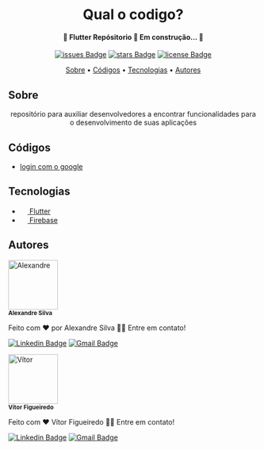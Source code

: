 
<h1 align="center" color=""> Qual o codigo? </h1>
  
  <h4 align="center"> 
	🚧  Flutter Repósitorio 🚀 Em construção...  🚧
  </h4>

  <div align="center">
 
  [![issues Badge](https://img.shields.io/github/issues/alexandreturial/qual_o_codigo?color=%231389FD?style=flat-square)]()
  [![stars Badge](https://img.shields.io/github/stars/alexandreturial/qual_o_codigo?color=%231389FD?style=flat-square)]()
  [![license Badge](https://img.shields.io/badge/License-Apache--2.0-%231389FD?style=flat-square)](https://github.com/alexandreturial/qual_o_codigo/blob/main/LICENSE)
 
  </div>

  <p align="center">
    <a href="#Sobre">Sobre</a> •
    <a href="#Códigos">Códigos</a> • 
    <a href="#Tecnologias">Tecnologias</a> • 
    <a href="#Autores">Autores</a>
  </p>
  
  <h2>Sobre</h2>
  
  <p align="center">
    repositório para auxiliar desenvolvedores a encontrar funcionalidades para o desenvolvimento de suas aplicações
  </p>

  <h2>Códigos</h2>
  <ul>
      <li>
        <a href="#">
          login com o google
        </a>
      </li>
    </ul>


  <h2>Tecnologias</h2>
    <ul>
      <li>
        <a href="https://flutter.dev/">
          <img src="https://cdn.iconscout.com/icon/free/png-512/flutter-2038877-1720090.png" width="15px;"/>
          Flutter
        </a>
      </li>
      <li>
        <a href="https://firebase.google.com/">
          <img
            src="https://img.icons8.com/color/452/firebase.png" width="15px;"/>
          Firebase
        </a>
      </li>
    </ul>
  
  <h2>Autores</h2>
  <div>
    <img styles="border-radius:50px;" src="https://avatars.githubusercontent.com/u/29807033?s=400&u=3c349b78c5dbbb9f6eff2719d64a726ad77e0dc1&v=4"  width="100px;" alt="Alexandre"/>
    <br />
    <sub><b>Alexandre Silva</b></sub>
  </div>
  
  Feito com ❤️ por Alexandre Silva 👋🏽 Entre em contato!

  [![Linkedin Badge](https://img.shields.io/badge/-Alexandre_silva-%230c93e4?style=for-the-badge&logo=LinkedIn)](https://www.linkedin.com/in/alexandre-silva-turial-62324a134/)
  [![Gmail Badge](https://img.shields.io/badge/-aleturial8%40gmail.com-%23EA4335?style=for-the-badge&logo=Gmail&logoColor=white&)](mailto:aleturial8@gmail.com)

  <div>
    <img src="https://media-exp1.licdn.com/dms/image/C4E03AQG_GXgll2xoKQ/profile-displayphoto-shrink_200_200/0/1599840532756?e=1632355200&v=beta&t=IfGTnmQwm4HWRz05fDjbMWAtgKEmgPOXSgiIKsBvQsY"  width="100px;" alt="Vítor"/>
    <br />
    <sub><b>Vítor Figueiredo</b></sub>
  </div>
  
  Feito com ❤️ Vítor Figueiredo 👋🏽 Entre em contato!

  [![Linkedin Badge](https://img.shields.io/badge/-V%C3%ADtor%20Figueiredo-%230c93e4?style=for-the-badge&logo=LinkedIn)](https://www.linkedin.com/in/vfig/)
  [![Gmail Badge](https://img.shields.io/badge/-eliotefig%40gmail.com-%23EA4335?style=for-the-badge&logo=Gmail&logoColor=white&)](mailto:eliotefig@gmail.com)

 